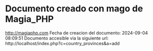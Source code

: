 # Documento creado con mago de Magia_PHP 
http://magiaphp.com 
Fecha de creacion del documento: 2024-09-04 08:09:51 
Documento accesible via la siguiente url:  
http://localhost/index.php?c=country_provinces&a=add 

